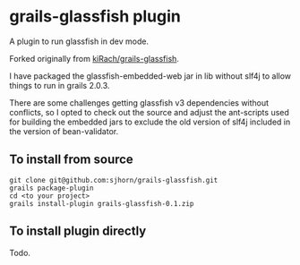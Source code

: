 grails-glassfish plugin
=======================

A plugin to run glassfish in dev mode. 

Forked originally from [kiRach/grails-glassfish](https://github.com/kiRach/grails-glassfish). 

I have packaged the glassfish-embedded-web jar in lib without slf4j to allow things to run in grails 2.0.3. 

There are some challenges getting glassfish v3 dependencies without conflicts, so I opted to check out the source and adjust the ant-scripts used for building the embedded jars to exclude the old version of slf4j included in the version of bean-validator.

To install from source
----------------------

	git clone git@github.com:sjhorn/grails-glassfish.git
	grails package-plugin
	cd <to your project> 
	grails install-plugin grails-glassfish-0.1.zip
	
	
To install plugin directly
--------------------------
   Todo.

